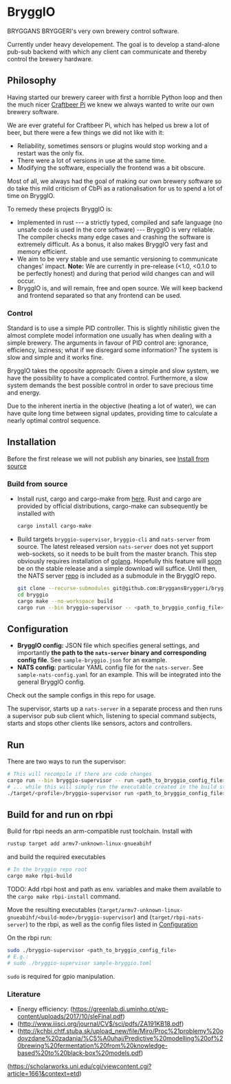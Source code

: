 # BryggIO

BRYGGANS BRYGGERI's very own brewery control software.

Currently under heavy developement.
The goal is to develop a stand-alone pub-sub backend with which any client can communicate and thereby control the brewery hardware.

## Philosophy

Having started our brewery career with first a horrible Python loop and then the much nicer [Craftbeer Pi](http://web.craftbeerpi.com/)
we knew we always wanted to write our own brewery software.

We are ever grateful for Craftbeer Pi, which has helped us brew a lot of beer,
but there were a few things we did not like with it:

- Reliability, sometimes sensors or plugins would stop working and a restart was the only fix.
- There were a lot of versions in use at the same time.
- Modifying the software, especially the frontend was a bit obscure.

Most of all, we always had the goal of making our own brewery software so do take this mild criticism of CbPi as a
rationalisation for us to spend a lot of time on BryggIO.

To remedy these projects BryggIO is:

- Implemented in rust --- a strictly typed, compiled and safe language (no unsafe code is used in the core software) ---
  BryggIO is very reliable. The compiler checks many edge cases and crashing the software is extremely difficult.
  As a bonus, it also makes BryggIO very fast and memory efficient.
- We aim to be very stable and use semantic versioning to communicate changes' impact.
  **Note:** We are currently in pre-release (<1.0, <0.1.0 to be perfectly honest) and during that period wild changes can and will occur.
- BryggIO is, and will remain, free and open source. We will keep backend and frontend separated so that any frontend can be used.

### Control

Standard is to use a simple PID controller. This is slightly nihilistic given the almost complete model information one usually has when dealing with a simple brewery.
The arguments in favour of PID control are: ignorance, efficiency, laziness; what if we disregard some information? The system is slow and simple and it works fine.

BryggIO takes the opposite approach: Given a simple and slow system, we have the possibility to have a complicated control. Furthermore, a slow system demands the best possible control in order to save precious time and energy.

Due to the inherent inertia in the objective (heating a lot of water), we can have quite long time between signal updates, providing time to calculate a nearly optimal control sequence.

## Installation

Before the first release we will not publish any binaries, see [Install from source](#install-from-source)

### Build from source

- Install rust, cargo and cargo-make from [here](https://www.rust-lang.org/tools/install).
  Rust and cargo are provided by official distributions, cargo-make can subsequently be installed with

  ```bash
  cargo install cargo-make
  ```

- Build targets `bryggio-supervisor`, `bryggio-cli` and `nats-server` from source.
  The latest released version `nats-server` does not yet support web-sockets, so it needs to be built from the master branch.
  This step obviously requires installation of [golang](https://golang.org/).
  Hopefully this feature will [soon](https://nats.io/about/) be on the stable release and a simple download will suffice.
  Until then, the NATS server [repo](https://github.com/nats-io/nats-server) is included as a submodule in the BryggIO repo.

  ```bash
  git clone --recurse-submodules git@github.com:BryggansBryggeri/bryggio.git bryggio
  cd bryggio
  cargo make --no-workspace build
  cargo run --bin bryggio-supervisor -- <path_to_bryggio_config_file>
  ```

## Configuration

- **BryggIO config:** JSON file which specifies general settings, and importantly **the path to the `nats-server` binary and corresponding config file**.
  See `sample-bryggio.json` for an example.
- **NATS config:** particular YAML config file for the `nats-server`.
  See `sample-nats-config.yaml` for an example.
  This will be integrated into the general BryggIO config.

Check out the sample configs in this repo for usage.

The supervisor, starts up a `nats-server` in a separate process and then runs a supervisor pub sub client which,
listening to special command subjects, starts and stops other clients like sensors, actors and controllers.

## Run

There are two ways to run the supervisor:

```bash
# This will recompile if there are code changes
cargo run --bin bryggio-supervisor -- run <path_to_bryggio_config_file>
# ... while this will simply run the executable created in the build step.
./target/<profile>/bryggio-supervisor run <path_to_bryggio_config_file>
```

## Build for and run on rbpi

Build for rbpi needs an arm-compatible rust toolchain. Install with

```bash
rustup target add armv7-unknown-linux-gnueabihf
```

and build the required executables

```bash
# In the bryggio repo root
cargo make rbpi-build
```

TODO: Add rbpi host and path as env. variables and make them available to the `cargo make rbpi-install` command.

Move the resulting executables
(`target/armv7-unknown-linux-gnueabihf/<build-mode>/bryggio-supervisor`) and
(`target/rbpi-nats-server`)
to the rbpi, as well as the config files listed in [Configuration](#configuration)

On the rbpi run:

```bash
sudo ./bryggio-supervisor <path_to_bryggio_config_file>
# E.g.:
# sudo ./bryggio-supervisor sample-bryggio.toml
```

`sudo` is required for gpio manipulation.

### Literature

- Energy efficiency: (https://greenlab.di.uminho.pt/wp-content/uploads/2017/10/sleFinal.pdf)
- (http://www.iiisci.org/journal/CV$/sci/pdfs/ZA191KB18.pdf)
- (http://kchbi.chtf.stuba.sk/upload_new/file/Miro/Proc%21problemy%20odovzdane%20zadania/%C5%A0uhaj/Predictive%20modelling%20of%20brewing%20fermentation%20from%20knowledge-based%20to%20black-box%20models.pdf)

(https://scholarworks.uni.edu/cgi/viewcontent.cgi?article=1661&context=etd)

